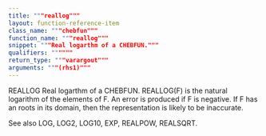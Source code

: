 ```yaml
---
title: """reallog"""
layout: function-reference-item
class_name: """chebfun"""
function_name: """reallog"""
snippet: """Real logarthm of a CHEBFUN."""
qualifiers: """"""
return_type: """varargout"""
arguments: """(rhs1)"""
---
```


 REALLOG   Real logarthm of a CHEBFUN.
    REALLOG(F) is the natural logarithm of the elements of F. An error is
    produced if F is negative. If F has an roots in its domain, then the
    representation is likely to be inaccurate.
 
  See also LOG, LOG2, LOG10, EXP, REALPOW, REALSQRT.
